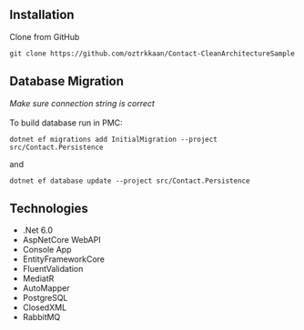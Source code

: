 ## Installation
Clone from GitHub
```git bash
git clone https://github.com/oztrkkaan/Contact-CleanArchitectureSample
```
## Database Migration
*Make sure connection string is correct*
<br><br>
To build database run in PMC:
```git bash
dotnet ef migrations add InitialMigration --project src/Contact.Persistence
```
and
```git bash
dotnet ef database update --project src/Contact.Persistence
```

## Technologies
- .Net 6.0
- AspNetCore WebAPI
- Console App
- EntityFrameworkCore
- FluentValidation
- MediatR
- AutoMapper
- PostgreSQL
- ClosedXML
- RabbitMQ

